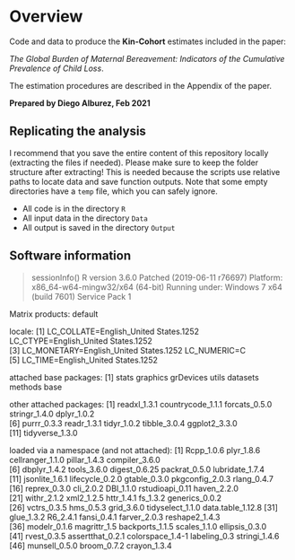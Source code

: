 # Overview

Code and data to produce the **Kin-Cohort** estimates included in the paper:

*The Global Burden of Maternal Bereavement: Indicators of the Cumulative Prevalence of Child Loss*.

The estimation procedures are described in the Appendix of the paper. 

**Prepared by Diego Alburez, Feb 2021**

## Replicating the analysis

I recommend that you save the entire content of this repository locally (extracting the files if needed). Please make sure to keep the folder structure after extracting! This is needed because the scripts use relative paths to locate data and save function outputs. 
Note that some empty directories have a `temp` file, which you can safely ignore. 

- All code is in the directory `R`
- All input data in the directory `Data`
- All output is saved in the directory `Output` 

## Software information

> sessionInfo()
R version 3.6.0 Patched (2019-06-11 r76697)
Platform: x86_64-w64-mingw32/x64 (64-bit)
Running under: Windows 7 x64 (build 7601) Service Pack 1

Matrix products: default

locale:
[1] LC_COLLATE=English_United States.1252  LC_CTYPE=English_United States.1252   
[3] LC_MONETARY=English_United States.1252 LC_NUMERIC=C                          
[5] LC_TIME=English_United States.1252    

attached base packages:
[1] stats     graphics  grDevices utils     datasets  methods   base     

other attached packages:
 [1] readxl_1.3.1      countrycode_1.1.1 forcats_0.5.0     stringr_1.4.0     dplyr_1.0.2      
 [6] purrr_0.3.3       readr_1.3.1       tidyr_1.0.2       tibble_3.0.4      ggplot2_3.3.0    
[11] tidyverse_1.3.0  

loaded via a namespace (and not attached):
 [1] Rcpp_1.0.6        plyr_1.8.6        cellranger_1.1.0  pillar_1.4.3      compiler_3.6.0   
 [6] dbplyr_1.4.2      tools_3.6.0       digest_0.6.25     packrat_0.5.0     lubridate_1.7.4  
[11] jsonlite_1.6.1    lifecycle_0.2.0   gtable_0.3.0      pkgconfig_2.0.3   rlang_0.4.7      
[16] reprex_0.3.0      cli_2.0.2         DBI_1.1.0         rstudioapi_0.11   haven_2.2.0      
[21] withr_2.1.2       xml2_1.2.5        httr_1.4.1        fs_1.3.2          generics_0.0.2   
[26] vctrs_0.3.5       hms_0.5.3         grid_3.6.0        tidyselect_1.1.0  data.table_1.12.8
[31] glue_1.3.2        R6_2.4.1          fansi_0.4.1       farver_2.0.3      reshape2_1.4.3   
[36] modelr_0.1.6      magrittr_1.5      backports_1.1.5   scales_1.1.0      ellipsis_0.3.0   
[41] rvest_0.3.5       assertthat_0.2.1  colorspace_1.4-1  labeling_0.3      stringi_1.4.6    
[46] munsell_0.5.0     broom_0.7.2       crayon_1.3.4     